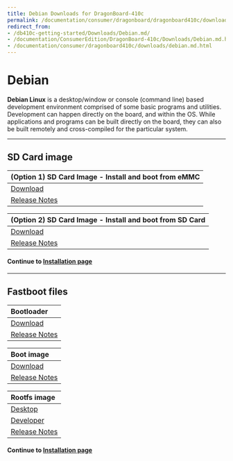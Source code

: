 ```yaml
---
title: Debian Downloads for DragonBoard-410c
permalink: /documentation/consumer/dragonboard/dragonboard410c/downloads/debian.md.html
redirect_from:
- /db410c-getting-started/Downloads/Debian.md/
- /documentation/ConsumerEdition/DragonBoard-410c/Downloads/Debian.md.html
- /documentation/consumer/dragonboard410c/downloads/debian.md.html
---
```

# Debian

**Debian Linux** is a desktop/window or console (command line) based development environment comprised of some basic programs and utilities. Development can happen directly on the board, and within the OS. While applications and programs can be built directly on the board, they can also be built remotely and cross-compiled for the particular system.

***

## SD Card image

| (Option 1) SD Card Image - Install and boot from eMMC                                                                                  |
|:-------------------------------------------------------------------------------------------------------|
|[Download](http://releases.linaro.org/96boards/dragonboard410c/linaro/debian/latest/dragonboard-410c-sdcard-installer-*.zip)        |
|[Release Notes](http://releases.linaro.org/96boards/dragonboard410c/linaro/debian/latest/)         |

| (Option 2) SD Card Image - Install and boot from SD Card                                                                               |
|:-------------------------------------------------------------------------------------------------------|
| [Download](http://releases.linaro.org/96boards/dragonboard410c/linaro/debian/latest/dragonboard-410c-sdcard-developer-*.zip)     |
| [Release Notes](http://releases.linaro.org/96boards/dragonboard410c/linaro/debian/latest/)             |

#### Continue to [Installation page](../installation/)

***

## Fastboot files

| Bootloader                                                                                                                             |
|:---------------------------------------------------------------------------------------------------------------------------------------|
| [Download](http://releases.linaro.org/96boards/dragonboard410c/linaro/rescue/latest/dragonboard-410c-bootloader-emmc-linux-*.zip)       |
| [Release Notes](http://releases.linaro.org/96boards/dragonboard410c/linaro/rescue/latest/)                                             |

| Boot image                                                                                                                             |
|:---------------------------------------------------------------------------------------------------------------------------------------|
| [Download](http://releases.linaro.org/96boards/dragonboard410c/linaro/debian/latest/boot-linaro-*-dragonboard-410c-*.img.gz)      |
| [Release Notes](http://releases.linaro.org/96boards/dragonboard410c/linaro/debian/latest/)                                             |

| Rootfs image                                                                                                                           |
|:---------------------------------------------------------------------------------------------------------------------------------------|
| [Desktop](http://releases.linaro.org/96boards/dragonboard410c/linaro/debian/latest/linaro-*-alip-dragonboard-410c-*.img.gz)       |
| [Developer](http://releases.linaro.org/96boards/dragonboard410c/linaro/debian/latest/linaro-*-developer-dragonboard-410c-*.img.gz)|
| [Release Notes](http://releases.linaro.org/96boards/dragonboard410c/linaro/debian/latest/)                                             |

#### Continue to [Installation page](../installation/)
